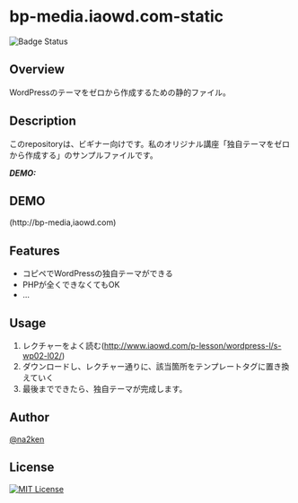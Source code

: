 # bp-media.iaowd.com-static

![Badge Status](http://bp-media,iaowd.com)

## Overview

WordPressのテーマをゼロから作成するための静的ファイル。

## Description

このrepositoryは、ビギナー向けです。私のオリジナル講座「独自テーマをゼロから作成する」のサンプルファイルです。

***DEMO:***
## DEMO

(http://bp-media,iaowd.com)

## Features

- コピペでWordPressの独自テーマができる
- PHPが全くできなくてもOK
- ...

## Usage

1. レクチャーをよく読む(http://www.iaowd.com/p-lesson/wordpress-l/s-wp02-l02/)
2. ダウンロードし、レクチャー通りに、該当箇所をテンプレートタグに置き換えていく
3. 最後までできたら、独自テーマが完成します。

## Author

[@na2ken](http:/na2ken.com)

## License

[![MIT License](http://img.shields.io/badge/license-MIT-blue.svg?style=flat)](http://b4b4r07.mit-license.org)
